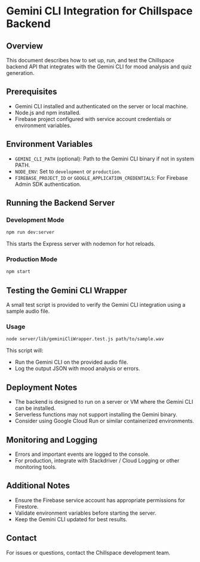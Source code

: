 # Gemini CLI Integration for Chillspace Backend

## Overview
This document describes how to set up, run, and test the Chillspace backend API that integrates with the Gemini CLI for mood analysis and quiz generation.

## Prerequisites
- Gemini CLI installed and authenticated on the server or local machine.
- Node.js and npm installed.
- Firebase project configured with service account credentials or environment variables.

## Environment Variables
- `GEMINI_CLI_PATH` (optional): Path to the Gemini CLI binary if not in system PATH.
- `NODE_ENV`: Set to `development` or `production`.
- `FIREBASE_PROJECT_ID` or `GOOGLE_APPLICATION_CREDENTIALS`: For Firebase Admin SDK authentication.

## Running the Backend Server

### Development Mode
```bash
npm run dev:server
```
This starts the Express server with nodemon for hot reloads.

### Production Mode
```bash
npm start
```

## Testing the Gemini CLI Wrapper

A small test script is provided to verify the Gemini CLI integration using a sample audio file.

### Usage
```bash
node server/lib/geminiCliWrapper.test.js path/to/sample.wav
```

This script will:
- Run the Gemini CLI on the provided audio file.
- Log the output JSON with mood analysis or errors.

## Deployment Notes
- The backend is designed to run on a server or VM where the Gemini CLI can be installed.
- Serverless functions may not support installing the Gemini binary.
- Consider using Google Cloud Run or similar containerized environments.

## Monitoring and Logging
- Errors and important events are logged to the console.
- For production, integrate with Stackdriver / Cloud Logging or other monitoring tools.

## Additional Notes
- Ensure the Firebase service account has appropriate permissions for Firestore.
- Validate environment variables before starting the server.
- Keep the Gemini CLI updated for best results.

## Contact
For issues or questions, contact the Chillspace development team.
